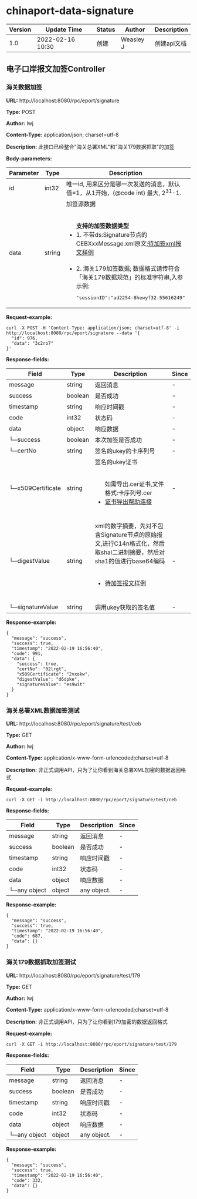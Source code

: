 # chinaport-data-signature
Version |  Update Time  | Status | Author |  Description
---|---|---|---|---
1.0|2022-02-16 10:30|创建|Weasley J|创建api文档



## 电子口岸报文加签Controller
### 海关数据加签
**URL:** http://localhost:8080/rpc/eport/signature

**Type:** POST

**Author:** lwj

**Content-Type:** application/json; charset=utf-8

**Description:** 此接口已经整合"海关总署XML"和"海关179数据抓取"的加签

**Body-parameters:**

Parameter | Type|Description|Required|Since
---|---|---|---|---
id|int32|唯一id, 用来区分是哪一次发送的消息，默认值=1，从1开始，{@code int} 最大, 2<sup>31</sup>-1.|false|-
data|string|加签源数据<br><ul><br>    <b>支持的加签数据类型</b><br>    <li>1. 不带ds:Signature节点的CEBXxxMessage.xml原文;<a href='http://tool.qdhuaxun.cn/ceb/CEB311Message.xml'>待加签xml报文样例</a></li><br>    <li>2. 海关179加签数据; 数据格式请传符合「海关179数据规范」的标准字符串,入参示例:<br><pre>"sessionID":"ad2254-8hewyf32-55616249"||"payExchangeInfoHead":"{"guid":"9D55BA71-22DE-41F4-8B50-C36C83B3B530","initalRequest":"原始请求","initalResponse":"ok","ebpCode":"4404840022","payCode":"312226T001","payTransactionId":"2018121222001354081010726129","totalAmount":100,"currency":"142","verDept":"3","payType":"1","tradingTime":"20181212041803","note":"批量订单，测试订单优化,生成多个so订单"}"||"payExchangeInfoLists":"[{"orderNo":"SO1710301150602574003","goodsInfo":[{"gname":"lhy-gnsku3","itemLink":"http://m.yunjiweidian.com/yunjibuyer/static/vue-buyer/idc/index.html#/detail?itemId=999761&shopId=453"},{"gname":"lhy-gnsku2","itemLink":"http://m.yunjiweidian.com/yunjibuyer/static/vue-buyer/idc/index.html#/detail?itemId=999760&shopId=453"}],"recpAccount":"OSA571908863132601","recpCode":"","recpName":"YUNJIHONGKONGLIMITED"}]"||"serviceTime":"1544519952469"</pre><br>    </li><br></ul>|true|-

**Request-example:**
```
curl -X POST -H 'Content-Type: application/json; charset=utf-8' -i http://localhost:8080/rpc/eport/signature --data '{
  "id": 976,
  "data": "3c2ro7"
}'
```
**Response-fields:**

Field | Type|Description|Since
---|---|---|---
message|string|返回消息|-
success|boolean|是否成功|-
timestamp|string|响应时间戳|-
code|int32|状态码|-
data|object|响应数据|-
└─success|boolean|本次加签是否成功|-
└─certNo|string|签名的ukey的卡序列号|-
└─x509Certificate|string|签名的ukey证书<br><ul><br>    如需导出.cer证书,文件格式:卡序列号.cer<br>    <li><a href='http://tool.qdhuaxun.cn/?getcert'>证书导出帮助连接</a></li><br></ul>|-
└─digestValue|string|xml的数字摘要，先对不包含Signature节点的原始报文,进行C14n格式化，然后取shal二进制摘要，然后对sha1的值进行base64编码<br><ul><br>    <li><a href='http://tool.qdhuaxun.cn/ceb/CEB311Message.xml'>待加签报文样例</a></li><br></ul>|-
└─signatureValue|string|调用ukey获取的签名值|-

**Response-example:**
```
{
  "message": "success",
  "success": true,
  "timestamp": "2022-02-19 16:56:40",
  "code": 991,
  "data": {
    "success": true,
    "certNo": "02lrgt",
    "x509Certificate": "2vxokw",
    "digestValue": "d6dpke",
    "signatureValue": "es9wit"
  }
}
```

### 海关总署XML数据加签测试
**URL:** http://localhost:8080/rpc/eport/signature/test/ceb

**Type:** GET

**Author:** lwj

**Content-Type:** application/x-www-form-urlencoded;charset=utf-8

**Description:** 非正式调用API，只为了让你看到海关总署XML加密的数据返回格式

**Request-example:**
```
curl -X GET -i http://localhost:8080/rpc/eport/signature/test/ceb
```
**Response-fields:**

Field | Type|Description|Since
---|---|---|---
message|string|返回消息|-
success|boolean|是否成功|-
timestamp|string|响应时间戳|-
code|int32|状态码|-
data|object|响应数据|-
└─any object|object|any object.|-

**Response-example:**
```
{
  "message": "success",
  "success": true,
  "timestamp": "2022-02-19 16:56:40",
  "code": 687,
  "data": {}
}
```

### 海关179数据抓取加签测试
**URL:** http://localhost:8080/rpc/eport/signature/test/179

**Type:** GET

**Author:** lwj

**Content-Type:** application/x-www-form-urlencoded;charset=utf-8

**Description:** 非正式调用API，只为了让你看到179加密的数据返回格式

**Request-example:**
```
curl -X GET -i http://localhost:8080/rpc/eport/signature/test/179
```
**Response-fields:**

Field | Type|Description|Since
---|---|---|---
message|string|返回消息|-
success|boolean|是否成功|-
timestamp|string|响应时间戳|-
code|int32|状态码|-
data|object|响应数据|-
└─any object|object|any object.|-

**Response-example:**
```
{
  "message": "success",
  "success": true,
  "timestamp": "2022-02-19 16:56:40",
  "code": 332,
  "data": {}
}
```


